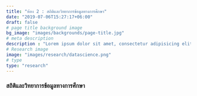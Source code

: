 ```yaml
---
title: "ห้อง 2 : สถิติและวิทยาการข้อมูลทางการศึกษา"
date: "2019-07-06T15:27:17+06:00"
draft: false
# page title background image
bg_image: "images/backgrounds/page-title.jpg"
# meta description
description : "Lorem ipsum dolor sit amet, consectetur adipisicing elit, sed do eiusmod tempor incididunt ut labore. dolore magna aliqua. Ut enim ad minim veniam, quis nostrud."
# Research image
image: "images/research/datascience.png"
# type
type: "research"
---
```


### สถิติและวิทยาการข้อมูลทางการศึกษา




